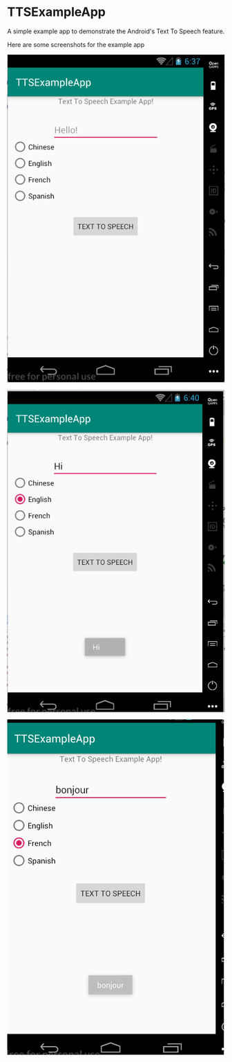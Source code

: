 # TTSExampleApp
A simple example app to demonstrate the Android's Text To Speech feature.

Here are some screenshots for the example app

![alt text](TTSExampleAppScreenShot.png "screenShot1")

![alt text](TTSExampleAppScreenShot2.png "screenShot2")

![alt text](TTSExampleAppScreenShot3.png "screenShot3")
